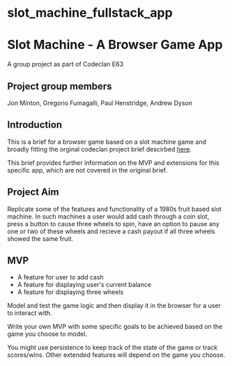# slot_machine_fullstack_app




#  Slot Machine - A Browser Game App
A group project as part of Codeclan E63

## Project group members
Jon Minton, Gregorio Fumagalli, Paul Henstridge, Andrew Dyson

## Introduction
This is a brief for a browser game based on a slot machine game and broadly fitting the orginal codeclan project brief descirbed [here](https://github.com/codeclan/e63_classnotes/edit/main/week_09/day_4/JS%20Project%20briefs%2011.07.50%2011.08.59/browser_game.md).

This brief provides further information on the MVP and extensions for this specific app, which are not covered in the original brief.

## Project Aim
Replicate some of the features and functionality of a 1980s fruit based slot machine.
In such machines a user would add cash through a coin slot, press a button to cause three wheels to spin, have an option to pause any one or two of these wheels and recieve a cash payout if all three wheels showed the same fruit.

## MVP

- A feature for user to add cash
- A feature for displaying user's current balance
- A feature for displaying three wheels

Model and test the game logic and then display it in the browser for a user to interact with.

Write your own MVP with some specific goals to be achieved based on the game you choose to model.

You might use persistence to keep track of the state of the game or track scores/wins. Other extended features will depend on the game you choose.
